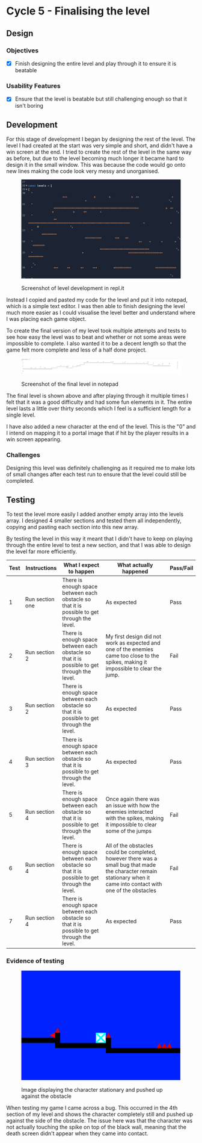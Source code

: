 # Cycle 5 - Finalising the level

## Design

### Objectives

* [x] Finish designing the entire level and play through it to ensure it is beatable

### Usability Features

* [x] Ensure that the level is beatable but still challenging enough so that it isn't boring

## Development

For this stage of development I began by designing the rest of the level. The level I had created at the start was very simple and short, and didn't have a win screen at the end. I tried to create the rest of the level in the same way as before, but due to the level becoming much longer it became hard to design it in the small window. This was because the code would go onto new lines making the code look very messy and unorganised.

<figure><img src="../.gitbook/assets/image (2) (3).png" alt=""><figcaption><p>Screenshot of level development in repl.it</p></figcaption></figure>

Instead I copied and pasted my code for the level and put it into notepad, which is a simple text editor. I was then able to finish designing the level much more easier as I could visualise the level better and understand where I was placing each game object.

To create the final version of my level took multiple attempts and tests to see how easy the level was to beat and whether or not some areas were impossible to complete. I also wanted it to be a decent length so that the game felt more complete and less of a half done project.&#x20;

<figure><img src="../.gitbook/assets/image (5).png" alt=""><figcaption><p>Screenshot of the final level in notepad</p></figcaption></figure>

The final level is shown above and after playing through it multiple times I felt that it was a good difficulty and had some fun elements in it. The entire level lasts a little over thirty seconds which I feel is a sufficient length for a single level.&#x20;

I have also added a new character at the end of the level. This is the "0" and I intend on mapping it to a portal image that if hit by the player results in a win screen appearing.&#x20;

### Challenges

Designing this level was definitely challenging as it required me to make lots of small changes after each test run to ensure that the level could still be completed.

## Testing

To test the level more easily I added another empty array into the levels array. I designed 4 smaller sections and tested them all independently, copying and pasting each section into this new array.

By testing the level in this way it meant that I didn't have to keep on playing through the entire level to test a new section, and that I was able to design the level far more efficiently.

| Test | Instructions    | What I expect to happen                                                                      | What actually happened                                                                                                                                               | Pass/Fail |
| ---- | --------------- | -------------------------------------------------------------------------------------------- | -------------------------------------------------------------------------------------------------------------------------------------------------------------------- | --------- |
| 1    | Run section one | There is enough space between each obstacle so that it is possible to get through the level. | As expected                                                                                                                                                          | Pass      |
| 2    | Run section 2   | There is enough space between each obstacle so that it is possible to get through the level. | My first design did not work as expected and one of the enemies came too close to the spikes, making it impossible to clear the jump.                                | Fail      |
| 3    | Run section 2   | There is enough space between each obstacle so that it is possible to get through the level. | As expected                                                                                                                                                          | Pass      |
| 4    | Run section 3   | There is enough space between each obstacle so that it is possible to get through the level. | As expected                                                                                                                                                          | Pass      |
| 5    | Run section 4   | There is enough space between each obstacle so that it is possible to get through the level. | Once again there was an issue with how the enemies interacted with the spikes, making it impossible to clear some of the jumps                                       | Fail      |
| 6    | Run section 4   | There is enough space between each obstacle so that it is possible to get through the level. | All of the obstacles could be completed, however there was a small bug that made the character remain stationary when it came into contact with one of the obstacles | Fail      |
| 7    | Run section 4   | There is enough space between each obstacle so that it is possible to get through the level. | As expected                                                                                                                                                          | Pass      |

### Evidence of testing

<figure><img src="../.gitbook/assets/image (2).png" alt=""><figcaption><p>Image displaying the character stationary and pushed up against the obstacle</p></figcaption></figure>

When testing my game I came across a bug. This occurred in the 4th section of my level and shows the character completely still and pushed up against the side of the obstacle. The issue here was that the character was not actually touching the spike on top of the black wall, meaning that the death screen didn't appear when they came into contact.&#x20;
